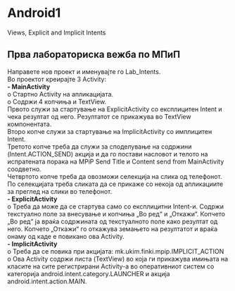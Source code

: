 # Android1
Views, Explicit and Implicit Intents

## Прва лабораториска вежба по МПиП
Направете нов проект и именувајте го Lab_Intents. <br />
Во проектот креирајте 3 Activity:<br />
**- MainActivity**<br />
o Стартно Activity на апликацијата.<br />
o Содржи 4 копчиња и TextView.<br />
Првото служи за стартување на ExplicitActivity со
експлицитен Intent и чека резултат од него. Резултатот се
прикажува во TextView компонентата.<br />
Второ копче служи за стартување на ImplicitActivity со
имплицитен Intent.<br />
Третото копче треба да служи за споделување на содржини
(Intent.ACTION_SEND) акција и да го постави насловот и телото на
испратената порака на MPiP Send Title и Content send from
MainActivity соодветно.<br />
Четвртото копче треба да овозможи селекција на слика од
телефонот. По селекцијата треба сликата да се прикаже со некоја
од апликациите за преглед на слики во телефонот.<br />
**- ExplicitActivity**<br />
o Треба да може да се стартува само со експлицитни Intent-и. Содржи
текстуално поле за внесување и копчиња „Во ред“ и „Откажи“. Копчето
„Во ред“ ја враќа содржината од текстуалното поле како резултат од
него. Копчето „Откажи“ го откажува земањето на резултатот и враќа
онаму од каде е повикано ова
Activity.<br />
**- ImplicitActivity**<br />
o Треба да се повика при акцијата:
mk.ukim.finki.mpip.IMPLICIT_ACTION<br />
o Ова Activity содржи листа (TextView) во која ги прикажува имињата на
класите на сите регистрирани Activity-а во оперативниот систем со
категорија android.intent.category.LAUNCHER и акција
android.intent.action.MAIN.
